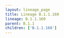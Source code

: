 ```yaml
---
layout: lineage_page
title: Lineage B.1.1.160
lineage: B.1.1.160
parent: B.1.1
children: ['B.1.1.160']
---
```

